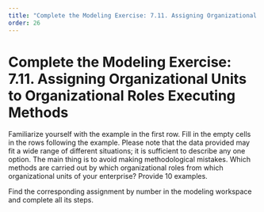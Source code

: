 ```yaml
---
title: "Complete the Modeling Exercise: 7.11. Assigning Organizational Units to Organizational Roles Executing Methods"
order: 26
---
```


# Complete the Modeling Exercise: 7.11. Assigning Organizational Units to Organizational Roles Executing Methods

Familiarize yourself with the example in the first row. Fill in the empty cells in the rows following the example. Please note that the data provided may fit a wide range of different situations; it is sufficient to describe any one option. The main thing is to avoid making methodological mistakes. Which methods are carried out by which organizational roles from which organizational units of your enterprise? Provide 10 examples.

Find the corresponding assignment by number in the modeling workspace and complete all its steps.